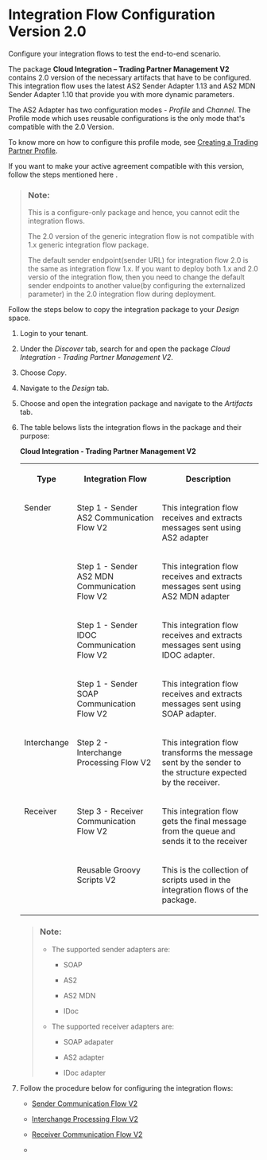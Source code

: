 <!-- loio6d4cdd14953842509907b19175882fea -->

# Integration Flow Configuration Version 2.0

Configure your integration flows to test the end-to-end scenario.

The package **Cloud Integration – Trading Partner Management V2** contains 2.0 version of the necessary artifacts that have to be configured. This integration flow uses the latest AS2 Sender Adapter 1.13 and AS2 MDN Sender Adapter 1.10 that provide you with more dynamic parameters.

The AS2 Adapter has two configuration modes - *Profile* and *Channel*. The Profile mode which uses reusable configurations is the only mode that's compatible with the 2.0 Version.

To know more on how to configure this profile mode, see [Creating a Trading Partner Profile](creating-a-trading-partner-profile-542fb11.md).

If you want to make your active agreement compatible with this version, follow the steps mentioned here  <?sap-ot O2O class="- topic/xref " href="86319603293b432b8c65880c609aa9d2.xml" text="" desc="" xtrc="xref:2" xtrf="file:/home/builder/src/dita-all/ccm1691418051317/loiocc0ab4c7365e43bbbee9eae27deb32da_en-US/src/content/localization/en-us/6d4cdd14953842509907b19175882fea.xml" ?> .

> ### Note:  
> This is a configure-only package and hence, you cannot edit the integration flows.
> 
> The 2.0 version of the generic integration flow is not compatible with 1.x generic integration flow package.
> 
> The default sender endpoint\(sender URL\) for integration flow 2.0 is the same as integration flow 1.x. If you want to deploy both 1.x and 2.0 versio of the integration flow, then you need to change the default sender endpoints to another value\(by configuring the externalized parameter\) in the 2.0 integration flow during deployment.

Follow the steps below to copy the integration package to your *Design* space.

1.  Login to your tenant.

2.  Under the *Discover* tab, search for and open the package *Cloud Integration - Trading Partner Management V2*.
3.  Choose *Copy*.
4.  Navigate to the *Design* tab.
5.  Choose and open the integration package and navigate to the *Artifacts* tab.
6.  The table belows lists the integration flows in the package and their purpose:

    **Cloud Integration - Trading Partner Management V2**


    <table>
    <tr>
    <th valign="top">

    Type


    
    </th>
    <th valign="top">

    Integration Flow


    
    </th>
    <th valign="top">

    Description


    
    </th>
    </tr>
    <tr>
    <td valign="top" rowspan="4">
    
    Sender


    
    </td>
    <td valign="top">
    
    Step 1 - Sender AS2 Communication Flow V2


    
    </td>
    <td valign="top">
    
    This integration flow receives and extracts messages sent using AS2 adapter


    
    </td>
    </tr>
    <tr>
    <td valign="top">
    
    Step 1 - Sender AS2 MDN Communication Flow V2


    
    </td>
    <td valign="top">
    
    This integration flow receives and extracts messages sent using AS2 MDN adapter


    
    </td>
    </tr>
    <tr>
    <td valign="top">
    
    Step 1 - Sender IDOC Communication Flow V2


    
    </td>
    <td valign="top">
    
    This integration flow receives and extracts messages sent using IDOC adapter.


    
    </td>
    </tr>
    <tr>
    <td valign="top">
    
    Step 1 - Sender SOAP Communication Flow V2


    
    </td>
    <td valign="top">
    
    This integration flow receives and extracts messages sent using SOAP adapter.


    
    </td>
    </tr>
    <tr>
    <td valign="top">
    
    Interchange


    
    </td>
    <td valign="top">
    
    Step 2 - Interchange Processing Flow V2


    
    </td>
    <td valign="top">
    
    This integration flow transforms the message sent by the sender to the structure expected by the receiver.


    
    </td>
    </tr>
    <tr>
    <td valign="top">
    
    Receiver


    
    </td>
    <td valign="top">
    
    Step 3 - Receiver Communication Flow V2


    
    </td>
    <td valign="top">
    
    This integration flow gets the final message from the queue and sends it to the receiver


    
    </td>
    </tr>
    <tr>
    <td valign="top">
    
     


    
    </td>
    <td valign="top">
    
    Reusable Groovy Scripts V2


    
    </td>
    <td valign="top">
    
    This is the collection of scripts used in the integration flows of the package.


    
    </td>
    </tr>
    </table>
    
    > ### Note:  
    > -   The supported sender adapters are:
    > 
    >     -   SOAP
    > 
    >     -   AS2
    >     -   AS2 MDN
    >     -   IDoc
    > 
    > -   The supported receiver adapters are:
    > 
    >     -   SOAP adapater
    > 
    >     -   AS2 adapter
    >     -   IDoc adapter

7.  Follow the procedure below for configuring the integration flows:
    -   [Sender Communication Flow V2](sender-communication-flow-v2-5b946c5.md)

    -   [Interchange Processing Flow V2](interchange-processing-flow-v2-cd26ea5.md)
    -   [Receiver Communication Flow V2](receiver-communication-flow-v2-3897ded.md)
    -   



